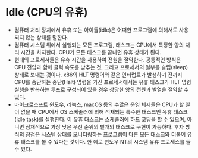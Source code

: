 # Idle (CPU의 유휴)
- 컴퓨터 처리 장치에서 유휴 또는 아이들(idle)은 어떠한 프로그램에 의해서도 사용되지 않는 상태를 말한다.
- 컴퓨터 시스템 위에서 실행되는 모든 프로그램, 태스크는 CPU에서 특정한 양의 처리 시간을 차지한다. CPU가 모든 태스크를 끝내면 유휴 상태가 된다.
- 현대의 프로세서들은 유휴 시간을 사용하여 전원을 절약한다. 공통적인 방식은 CPU 전압과 함께 클럭 속도를 낮추는 것, 그리고 프로세서의 일부를 슬립(sleep) 상태로 보내는 것이다. x86의 HLT 명령어와 같은 인터럽트가 발생하기 전까지 CPU를 중단하는 중단(Halt) 명령을 가진 프로세서에서는 유휴 태스크가 HLT 명령 실행을 반복하는 루프로 구성되어 있을 경우 상당한 양의 전원과 발열을 절약할 수 있다.
- 마이크로소프트 윈도우, 리눅스, macOS 등의 수많은 운영 체제들은 CPU가 할 일이 없을 때 CPU에서 OS 스케줄러에 의해 적재되는 특수한 태스크인 유휴 태스크(idle task)를 실행한다. 이 유휴 태스크는 스케줄러에 하드 코딩을 할 수 있으며, 아니면 잠재적으로 가장 낮은 우선 순위의 별개의 태스크로 구현이 가능하다. 후자 방식의 장점은 시스템 상태를 모니터링하는 프로그램이 다른 모든 태스크와 더불어 유휴 태스크를 볼 수 있다는 것이다. 한 예로 윈도우 NT의 시스템 유휴 프로세스를 들 수 있다.
